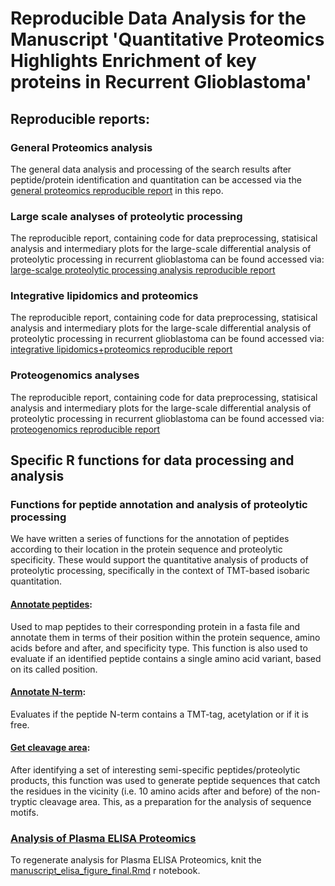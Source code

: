 # Reproducible Data Analysis for the Manuscript 'Quantitative Proteomics Highlights Enrichment of key proteins in Recurrent Glioblastoma'

## Reproducible reports:

### General Proteomics analysis

The general data analysis and processing of the search results after peptide/protein identification and quantitation can be accessed via the [general proteomics reproducible report](https://github.com/MiguelCos/gbm_manuscript_data_analysis/blob/main/reports/gbm_recurrence_general_proteomics_manuscript_report.md) in this repo. 

### Large scale analyses of proteolytic processing

The reproducible report, containing code for data preprocessing, statisical analysis and intermediary plots for the large-scale differential analysis of proteolytic processing in recurrent glioblastoma can be found accessed via: [large-scalge proteolytic processing analysis reproducible report](https://github.com/MiguelCos/gbm_manuscript_data_analysis/blob/main/reports/gbm_recurrence_large_scale_proteolysis_manuscript_report.md)

### Integrative lipidomics and proteomics  

The reproducible report, containing code for data preprocessing, statisical analysis and intermediary plots for the large-scale differential analysis of proteolytic processing in recurrent glioblastoma can be found accessed via: [integrative lipidomics+proteomics reproducible report](https://github.com/MiguelCos/gbm_manuscript_data_analysis/blob/main/reports/gbm_recurrence_lipidomics_analysis.md)

### Proteogenomics analyses

The reproducible report, containing code for data preprocessing, statisical analysis and intermediary plots for the large-scale differential analysis of proteolytic processing in recurrent glioblastoma can be found accessed via: [proteogenomics reproducible report](https://github.com/MiguelCos/gbm_manuscript_data_analysis/blob/main/reports/gbm_recurrence_proteogenomics_manuscript_report.md)

## Specific R functions for data processing and analysis

### Functions for peptide annotation and analysis of proteolytic processing  

We have written a series of functions for the annotation of peptides according to their location in the protein sequence and proteolytic specificity. These would support the quantitative analysis of products of proteolytic processing, specifically in the context of TMT-based isobaric quantitation.

#### [Annotate peptides](https://github.com/MiguelCos/gbm_manuscript_data_analysis/blob/main/scr/annotate_peptides.R): 

Used to map peptides to their corresponding protein in a fasta file and annotate them in terms of their position within the protein sequence, amino acids before and after, and specificity type. This function is also used to evaluate if an identified peptide contains a single amino acid variant, based on its called position.

#### [Annotate N-term](https://github.com/MiguelCos/gbm_manuscript_data_analysis/blob/main/scr/annotate_nterm.R):

Evaluates if the peptide N-term contains a TMT-tag, acetylation or if it is free. 

#### [Get cleavage area](https://github.com/MiguelCos/gbm_manuscript_data_analysis/blob/main/scr/get_cleavage_area.R):

After identifying a set of interesting semi-specific peptides/proteolytic products, this function was used to generate peptide sequences that catch the residues in the vicinity (i.e. 10 amino acids after and before) of the non-tryptic cleavage area. This, as a preparation for the analysis of sequence motifs. 

### [Analysis of Plasma ELISA Proteomics](https://github.com/MiguelCos/gbm_manuscript_data_analysis/blob/main/results/elisa_plasma_proteomics/manuscript_elisa_figure_final.pdf)

To regenerate analysis for Plasma ELISA Proteomics, knit the [manuscript_elisa_figure_final.Rmd](https://github.com/MiguelCos/gbm_manuscript_data_analysis/blob/main/results/elisa_plasma_proteomics/manuscript_elisa_figure_final.Rmd) r notebook.
